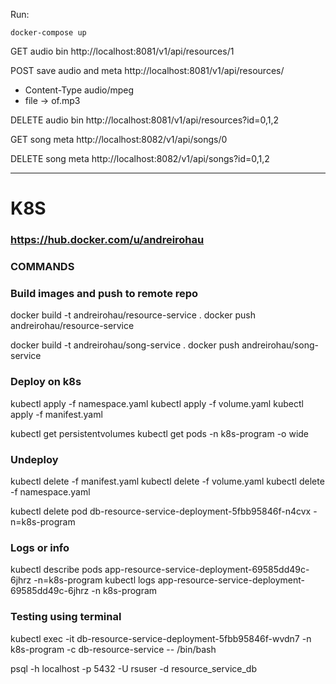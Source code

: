 Run:
 ```
 docker-compose up
 ```
















GET audio bin
http://localhost:8081/v1/api/resources/1

POST save audio and meta
http://localhost:8081/v1/api/resources/
- Content-Type audio/mpeg
- file -> of.mp3

DELETE audio bin
http://localhost:8081/v1/api/resources?id=0,1,2



GET song meta
http://localhost:8082/v1/api/songs/0

DELETE song meta
http://localhost:8082/v1/api/songs?id=0,1,2



---
# K8S
### https://hub.docker.com/u/andreirohau

### COMMANDS

### Build images and push to remote repo
docker build -t andreirohau/resource-service .
docker push andreirohau/resource-service

docker build -t andreirohau/song-service .
docker push andreirohau/song-service

### Deploy on k8s
kubectl apply -f namespace.yaml
kubectl apply -f volume.yaml
kubectl apply -f manifest.yaml

kubectl get persistentvolumes
kubectl get pods -n k8s-program -o wide

### Undeploy
kubectl delete -f manifest.yaml
kubectl delete -f volume.yaml
kubectl delete -f namespace.yaml

kubectl delete pod db-resource-service-deployment-5fbb95846f-n4cvx -n=k8s-program

### Logs or info
kubectl describe pods app-resource-service-deployment-69585dd49c-6jhrz -n=k8s-program
kubectl logs app-resource-service-deployment-69585dd49c-6jhrz -n k8s-program

### Testing using terminal
kubectl exec -it db-resource-service-deployment-5fbb95846f-wvdn7 -n k8s-program -c db-resource-service -- /bin/bash

psql -h localhost -p 5432 -U rsuser -d resource_service_db







